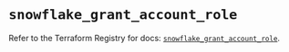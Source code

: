 # `snowflake_grant_account_role`

Refer to the Terraform Registry for docs: [`snowflake_grant_account_role`](https://registry.terraform.io/providers/snowflakedb/snowflake/2.1.1/docs/resources/grant_account_role).
